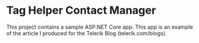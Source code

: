 # Tag Helper Contact Manager
This project contains a sample ASP.NET Core app. This app is an example of the article I produced for the Telerik Blog (telerik.com/blogs).
